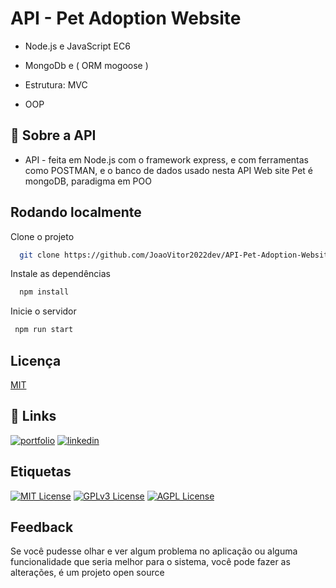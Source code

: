 
# API - Pet Adoption Website

* Node.js e JavaScript EC6 

* MongoDb e ( ORM mogoose )

* Estrutura: MVC

* OOP
 
## 🚀 Sobre a API 

* API - feita em Node.js com o framework express, e com ferramentas como POSTMAN, e o banco de dados usado nesta API Web site Pet é mongoDB, paradigma em POO


## Rodando localmente

Clone o projeto

```bash
  git clone https://github.com/JoaoVitor2022dev/API-Pet-Adoption-Website.git
```

Instale as dependências

```bash
  npm install 
```

Inicie o servidor

```bash
 npm run start
```


## Licença

[MIT](https://choosealicense.com/licenses/mit/)


## 🔗 Links
[![portfolio](https://img.shields.io/badge/my_portfolio-000?style=for-the-badge&logo=ko-fi&logoColor=white)](https://github.com/JoaoVitor2022dev)
[![linkedin](https://img.shields.io/badge/linkedin-0A66C2?style=for-the-badge&logo=linkedin&logoColor=white)](https://www.linkedin.com/in/joao-vitor-5594aa220/)



## Etiquetas

[![MIT License](https://img.shields.io/badge/License-MIT-green.svg)](https://choosealicense.com/licenses/mit/)
[![GPLv3 License](https://img.shields.io/badge/License-GPL%20v3-yellow.svg)](https://opensource.org/licenses/)
[![AGPL License](https://img.shields.io/badge/license-AGPL-blue.svg)](http://www.gnu.org/licenses/agpl-3.0)


## Feedback

Se você pudesse olhar e ver algum problema no aplicação ou alguma funcionalidade que seria melhor para o sistema, você pode fazer as alterações, é um projeto open source

